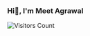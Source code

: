 ### Hi👋, I'm Meet Agrawal

![Visitors Count](https://komarev.com/ghpvc/?username=meetagrawal09&color=blue)
